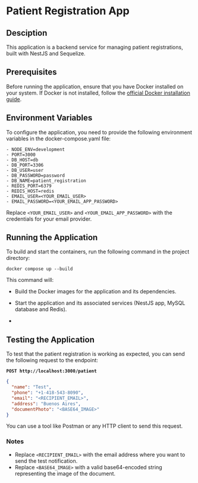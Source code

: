 # Patient Registration App

## Desciption

This application is a backend service for managing patient registrations, built with NestJS and Sequelize.

## Prerequisites

Before running the application, ensure that you have Docker installed on your system. If Docker is not installed, follow the [official Docker installation guide](https://docs.docker.com/get-docker/).

## Environment Variables

To configure the application, you need to provide the following environment variables in the docker-compose.yaml file:

```
- NODE_ENV=development
- PORT=3000
- DB_HOST=db
- DB_PORT=3306
- DB_USER=user
- DB_PASSWORD=password
- DB_NAME=patient_registration
- REDIS_PORT=6379
- REDIS_HOST=redis
- EMAIL_USER=<YOUR_EMAIL_USER>
- EMAIL_PASSWORD=<YOUR_EMAIL_APP_PASSWORD>
```

Replace `<YOUR_EMAIL_USER>` and `<YOUR_EMAIL_APP_PASSWORD>` with the credentials for your email provider.

## Running the Application

To build and start the containers, run the following command in the project directory:

```
docker compose up --build
```

This command will:

- Build the Docker images for the application and its dependencies.

- Start the application and its associated services (NestJS app, MySQL database and Redis).
-

## Testing the Application

To test that the patient registration is working as expected, you can send the following request to the endpoint:

**`POST http://localhost:3000/patient`**

```json
{
  "name": "Test",
  "phone": "+1-418-543-8090",
  "email": "<RECIPIENT_EMAIL>",
  "address": "Buenos Aires",
  "documentPhoto": "<BASE64_IMAGE>"
}
```

You can use a tool like Postman or any HTTP client to send this request.

### Notes

- Replace `<RECIPIENT_EMAIL>` with the email address where you want to send the test notification.
- Replace `<BASE64_IMAGE>` with a valid base64-encoded string representing the image of the document.
